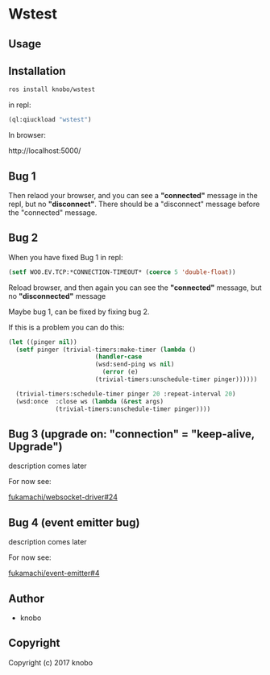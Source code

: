 # Wstest

## Usage

## Installation
``` sh
ros install knobo/wstest
```

in repl:
``` cl
(ql:qiuckload "wstest")
```

In browser:

http://localhost:5000/

## Bug 1
Then relaod your browser, and you can see a **"connected"** message in the repl, but no **"disconnect"**. There should be a "disconnect" message before the "connected" message.

## Bug 2
When you have fixed Bug 1
in repl:
``` cl
(setf WOO.EV.TCP:*CONNECTION-TIMEOUT* (coerce 5 'double-float))
```
Reload browser, and then again you can see the **"connected"** message, but no **"disconnected"** message

Maybe bug 1, can be fixed by fixing bug 2.

If this is a problem you can do this:

``` cl
(let ((pinger nil))
  (setf pinger (trivial-timers:make-timer (lambda ()
					    (handler-case
						(wsd:send-ping ws nil)
					      (error (e)
						(trivial-timers:unschedule-timer pinger))))))

  (trivial-timers:schedule-timer pinger 20 :repeat-interval 20)
  (wsd:once  :close ws (lambda (&rest args)
			 (trivial-timers:unschedule-timer pinger))))
```

## Bug 3  (upgrade on: "connection" = "keep-alive, Upgrade")
description comes later

For now see:

[fukamachi/websocket-driver#24](https://github.com/fukamachi/websocket-driver/issues/24)


## Bug 4 (event emitter bug)
description comes later

For now see:

[fukamachi/event-emitter#4](https://github.com/fukamachi/event-emitter/issues/4)

## Author

* knobo

## Copyright

Copyright (c) 2017 knobo
